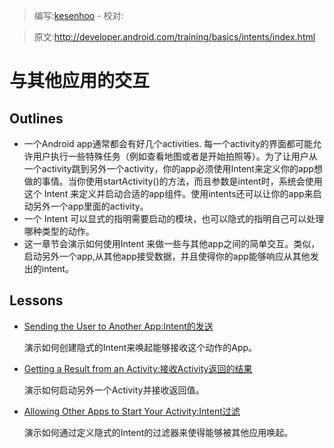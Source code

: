 > 编写:[kesenhoo](https://github.com/kesenhoo) - 校对:

> 原文:<http://developer.android.com/training/basics/intents/index.html>

# 与其他应用的交互

## Outlines

* 一个Android app通常都会有好几个activities. 每一个activity的界面都可能允许用户执行一些特殊任务（例如查看地图或者是开始拍照等）。为了让用户从一个activity跳到另外一个activity，你的app必须使用Intent来定义你的app想做的事情。当你使用startActivity()的方法，而且参数是intent时，系统会使用这个 Intent 来定义并启动合适的app组件。使用intents还可以让你的app来启动另外一个app里面的activity。
* 一个 Intent 可以显式的指明需要启动的模块，也可以隐式的指明自己可以处理哪种类型的动作。
* 这一章节会演示如何使用Intent 来做一些与其他app之间的简单交互。类似，启动另外一个app,从其他app接受数据，并且使得你的app能够响应从其他发出的intent。

## Lessons
* [Sending the User to Another App:Intent的发送](sending.html)

  演示如何创建隐式的Intent来唤起能够接收这个动作的App。
* [Getting a Result from an Activity:接收Activity返回的结果](result.html)

  演示如何启动另外一个Activity并接收返回值。

* [Allowing Other Apps to Start Your Activity:Intent过滤](filters.html)

  演示如何通过定义隐式的Intent的过滤器来使得能够被其他应用唤起。
